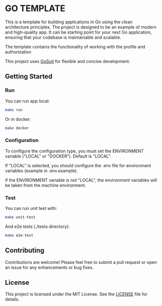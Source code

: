 # GO TEMPLATE

This is a template for building applications in Go using the clean architecture principles. The project is designed to be an example of modern and high-quality app. It can be starting point for your next Go application, ensuring that your codebase is maintainable and scalable.

The template contains the functionality of working with the profile and authorization

This project uses <a href="https://github.com/gosuit">GoSuit</a> for flexible and concise development.

## Getting Started

### Run
You can run app local:

```zsh
make run
``` 

Or in docker:

```zsh
make docker
```

### Configuration

To configure the configuration type, you must set the ENVIRONMENT variable ("LOCAL" or "DOCKER"). Default is "LOCAL".

If "LOCAL" is selected, you should configure the .env file for environment variables (example in .env.example).

If the ENVIRONMENT variable is not "LOCAL", the environment variables will be taken from the machine environment.

### Test

You can run unit test with:

```zsh
make unit-test
```

And e2e tests (./tests directory):

```zsh
make e2e-test
```

## Contributing

Contributions are welcome! Please feel free to submit a pull request or open an issue for any enhancements or bug fixes.

## License

This project is licensed under the MIT License. See the [LICENSE](LICENSE) file for details.